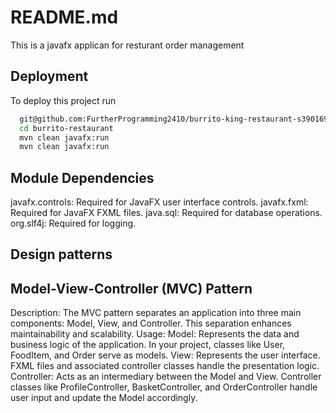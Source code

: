 
# README.md

This is a javafx applican for resturant order management 

## Deployment

To deploy this project run

```bash
  git@github.com:FurtherProgramming2410/burrito-king-restaurant-s3901696.git
  cd burrito-restaurant
  mvn clean javafx:run
  mvn clean javafx:run

```


## Module Dependencies

javafx.controls: Required for JavaFX user interface controls.
javafx.fxml: Required for JavaFX FXML files.
java.sql: Required for database operations.
org.slf4j: Required for logging.


## Design patterns

## Model-View-Controller (MVC) Pattern
Description: The MVC pattern separates an application into three main components: Model, View, and Controller. This separation enhances maintainability and scalability.
Usage:
Model: Represents the data and business logic of the application. In your project, classes like User, FoodItem, and Order serve as models.
View: Represents the user interface. FXML files and associated controller classes handle the presentation logic.
Controller: Acts as an intermediary between the Model and View. Controller classes like ProfileController, BasketController, and OrderController handle user input and update the Model accordingly.

##
